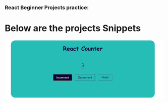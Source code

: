 
### React Beginner Projects practice: 

# Below are the projects Snippets 

![Counter](CounterUseEffectApiCall3Proj/App_SS/counterApp.jpg)